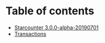 # Table of contents

* [Starcounter 3.0.0-alpha-20190701](preview-notes.md)
* [Transactions](transactions.md)